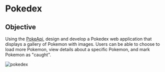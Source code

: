 # Pokedex

## Objective
Using the [PokeApi](https://pokeapi.co), design and develop a Pokedex web application that displays a gallery of Pokemon with images. Users can be able to choose to load more Pokemon, view details about a specific Pokemon, and mark Pokemon as "caught".

![pokedex](https://github.com/user-attachments/assets/21ea58dc-b4f1-4286-8efa-21b56de44ad1)
